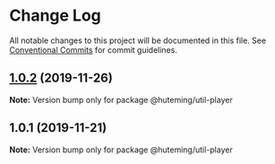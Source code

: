 # Change Log

All notable changes to this project will be documented in this file.
See [Conventional Commits](https://conventionalcommits.org) for commit guidelines.

## [1.0.2](https://github.com/huteming/huteming-ui/compare/@huteming/util-player@1.0.1...@huteming/util-player@1.0.2) (2019-11-26)

**Note:** Version bump only for package @huteming/util-player





## 1.0.1 (2019-11-21)

**Note:** Version bump only for package @huteming/util-player
